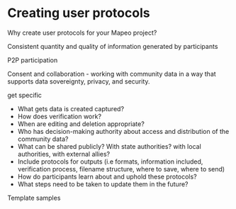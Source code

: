 # Creating user protocols

Why create user protocols for your Mapeo project?

Consistent quantity and quality of information generated by participants

P2P participation

Consent and collaboration - working with community data in a way that supports data sovereignty, privacy, and security.

get specific

* What gets data is created captured?
* How does verification work?
* When are editing and deletion appropriate?
* Who has decision-making authority about access and distribution of the community data?
* What can be shared publicly? With state authorities? with local authorities,  with external allies?
* Include protocols for outputs (i.e formats, information included, verification process, filename structure, where to save, where to send)
* How do participants learn about and uphold these protocols?
* What steps need to be taken to update them in the future?

Template samples
